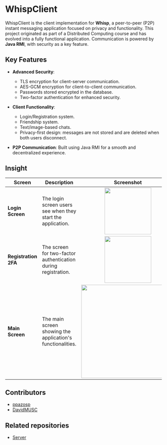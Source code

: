 # WhispClient

WhispClient is the client implementation for **Whisp**, a peer-to-peer (P2P) instant messaging application focused on privacy and functionality. 
This project originated as part of a Distributed Computing course and has evolved into a fully functional application. 
Communication is powered by **Java RMI**, with security as a key feature.


## Key Features

- **Advanced Security**:
  - TLS encryption for client-server communication.
  - AES-GCM encryption for client-to-client communication.
  - Passwords stored encrypted in the database.
  - Two-factor authentication for enhanced security.

- **Client Functionality**:
  - Login/Registration system.
  - Friendship system.
  - Text/image-based chats.
  - Privacy-first design: messages are not stored and are deleted when both users disconnect.

- **P2P Communication**: Built using Java RMI for a smooth and decentralized experience.

## Insight

| Screen             | Description                                              | Screenshot                               |
|--------------------|----------------------------------------------------------|-----------------------------------------|
| **Login Screen**   | The login screen users see when they start the application. | <div align="center"><img src="https://github.com/user-attachments/assets/f98b5448-9f33-4141-90a9-303949269311" width="150" /></div> |
| **Registration 2FA** | The screen for two-factor authentication during registration. | <div align="center"><img src="https://github.com/user-attachments/assets/b59017ff-d729-464c-ba84-f93b7389b101" width="150" /></div> |
| **Main Screen**    | The main screen showing the application's functionalities. | <div align="center"><img src="https://github.com/user-attachments/assets/eecc4ce1-9a25-45f5-9fc3-d8c772ec4b3d" width="300" /></div> |

## Contributors

- [ppazosp](https://github.com/ppazosp)
- [DavidMUSC](https://github.com/DavidMUSC)


## Related repositories

- [Server](https://github.com/ppazosp/WhispServer)
